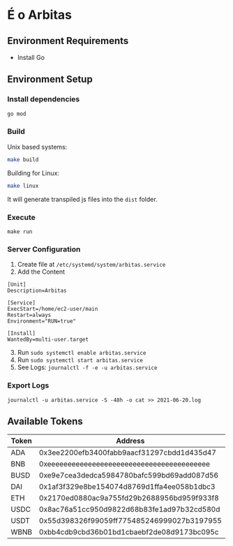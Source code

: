 # É o Arbitas

## Environment Requirements

* Install Go

## Environment Setup

### Install dependencies

```sh
go mod
```

### Build

Unix based systems:
```sh
make build
```

Building for Linux:
```sh
make linux
```

It will generate transpiled js files into the `dist` folder.

### Execute

```
make run
```

### Server Configuration

1. Create file at `/etc/systemd/system/arbitas.service`
2. Add the Content
```
[Unit]
Description=Arbitas

[Service]
ExecStart=/home/ec2-user/main
Restart=always
Environment="RUN=true"

[Install]
WantedBy=multi-user.target
```
3. Run `sudo systemctl enable arbitas.service`
4. Run `sudo systemctl start arbitas.service`
5. See Logs: `journalctl -f -e -u arbitas.service`

### Export Logs

`journalctl -u arbitas.service -S -48h -o cat >> 2021-06-20.log`


## Available Tokens

| Token | Address                                   |
| ----- | ------------------------------------------ |
| ADA   | 0x3ee2200efb3400fabb9aacf31297cbdd1d435d47 |
| BNB   | 0xeeeeeeeeeeeeeeeeeeeeeeeeeeeeeeeeeeeeeeee |
| BUSD  | 0xe9e7cea3dedca5984780bafc599bd69add087d56 |
| DAI   | 0x1af3f329e8be154074d8769d1ffa4ee058b1dbc3 |
| ETH   | 0x2170ed0880ac9a755fd29b2688956bd959f933f8 |
| USDC  | 0x8ac76a51cc950d9822d68b83fe1ad97b32cd580d |
| USDT  | 0x55d398326f99059ff775485246999027b3197955 |
| WBNB  | 0xbb4cdb9cbd36b01bd1cbaebf2de08d9173bc095c |
